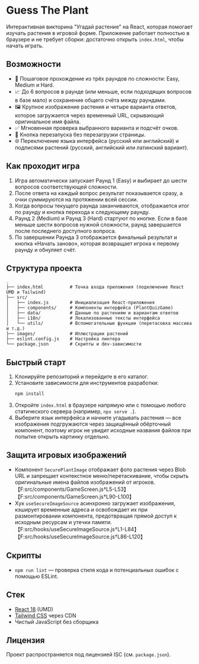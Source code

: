 # Guess The Plant

Интерактивная викторина "Угадай растение" на React, которая помогает изучать растения в игровой форме. Приложение работает полностью в браузере и не требует сборки: достаточно открыть `index.html`, чтобы начать играть.

## Возможности
- 🎯 Пошаговое прохождение из трёх раундов по сложности: Easy, Medium и Hard.
- 📈 До 6 вопросов в раунде (или меньше, если подходящих вопросов в базе мало) и сохранение общего счёта между раундами.
- 🖼️ Крупное изображение растения и четыре варианта ответов, которое загружается через временный URL, скрывающий оригинальное имя файла.
- ✅ Мгновенная проверка выбранного варианта и подсчёт очков.
- 🔁 Кнопка перезапуска без перезагрузки страницы.
- 🌐 Переключение языка интерфейса (русский или английский) и подписями растений (русский, английский или латинский вариант).

## Как проходит игра
1. Игра автоматически запускает Раунд 1 (Easy) и выбирает до шести вопросов соответствующей сложности.
2. После ответа на каждый вопрос результат показывается сразу, а очки суммируются на протяжении всей сессии.
3. Когда вопросы текущего раунда заканчиваются, отображается итог по раунду и кнопка перехода к следующему раунду.
4. Раунд 2 (Medium) и Раунд 3 (Hard) стартуют по кнопке. Если в базе меньше шести вопросов нужной сложности, раунд завершается после последнего доступного вопроса.
5. По завершении Раунда 3 отображается финальный результат и кнопка «Начать заново», которая возвращает игрока к первому раунду и обнуляет счёт.

## Структура проекта
```
.
├── index.html          # Точка входа приложения (подключение React UMD и Tailwind)
├── src/
│   ├── index.js        # Инициализация React-приложения
│   ├── components/     # Компоненты интерфейса (PlantQuizGame)
│   ├── data/           # Данные по растениям и вариантам ответов
│   ├── i18n/           # Локализованные тексты интерфейса
│   └── utils/          # Вспомогательные функции (перетасовка массива и т.д.)
├── images/             # Иллюстрации растений
├── eslint.config.js    # Настройка линтера
└── package.json        # Скрипты и dev-зависимости
```

## Быстрый старт
1. Клонируйте репозиторий и перейдите в его каталог.
2. Установите зависимости для инструментов разработки:
   ```bash
   npm install
   ```
3. Откройте `index.html` в браузере напрямую или с помощью любого статического сервера (например, `npx serve .`).
4. Выберите язык интерфейса и начните угадывать растения — все изображения подгружаются через защищённый обёрточный компонент, поэтому игрок не увидит исходные названия файлов при попытке открыть картинку отдельно.

## Защита игровых изображений
- Компонент `SecurePlantImage` отображает фото растения через Blob URL и запрещает контекстное меню/перетаскивание, чтобы скрыть оригинальные имена файлов изображений от игроков.【F:src/components/GameScreen.js†L5-L53】【F:src/components/GameScreen.js†L90-L100】
- Хук `useSecureImageSource` асинхронно загружает изображения, кэширует временные адреса и освобождает их при размонтировании компонента, предотвращая прямой доступ к исходным ресурсам и утечки памяти.【F:src/hooks/useSecureImageSource.js†L1-L84】【F:src/hooks/useSecureImageSource.js†L86-L120】

## Скрипты
- `npm run lint` — проверка стиля кода и потенциальных ошибок с помощью ESLint.

## Стек
- [React 18](https://react.dev/) (UMD)
- [Tailwind CSS](https://tailwindcss.com/) через CDN
- Чистый JavaScript без сборщика

## Лицензия
Проект распространяется под лицензией ISC (см. `package.json`).
